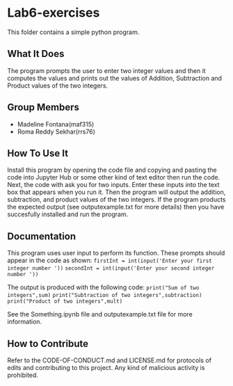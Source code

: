 # Lab6-exercises
This folder contains a simple python program.

## What It Does
The program prompts the user to enter two integer values and then it computes the values and prints out the values of Addition, Subtraction and Product values of the two integers.

## Group Members
* Madeline Fontana(maf315)
* Roma Reddy Sekhar(rrs76)

## How To Use It
Install this program by opening the code file and copying and pasting the code into Jupyter Hub or some other kind of text editor then run the code. Next, the code with ask you for two inputs. Enter these inputs into the text box that appears when you run it. Then the program will output the addition, subtraction, and product values of the two integers. If the program products the expected output (see outputexample.txt for more details) then you have succesfully installed and run the program.

## Documentation
This program uses user input to perform its function. These prompts should appear in the code as shown:
`firstInt = int(input('Enter your first integer number '))`
`secondInt = int(input('Enter your second integer number '))`

The output is produced with the following code:
`print("Sum of two integers",sum)`
`print("Subtraction of two integers",subtraction)`
`print("Product of two integers",mult)`

See the Something.ipynb file and outputexample.txt file for more information.

## How to Contribute 
Refer to the CODE-OF-CONDUCT.md and LICENSE.md for protocols of edits and contributing to this project. 
Any kind of malicious activity is prohibited.



